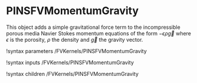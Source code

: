 # PINSFVMomentumGravity

This object adds a simple gravitational force term to the incompressible porous
media Navier Stokes momentum equations of the form $-\epsilon \rho \vec{g}$
where $\epsilon$ is the porosity, $\rho$ the density and $\vec{g}$ the gravity
vector.

!syntax parameters /FVKernels/PINSFVMomentumGravity

!syntax inputs /FVKernels/PINSFVMomentumGravity

!syntax children /FVKernels/PINSFVMomentumGravity
